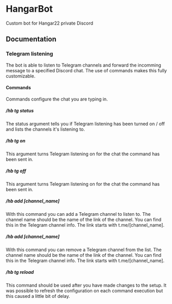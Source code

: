 # HangarBot
Custom bot for Hangar22 private Discord

## Documentation
### Telegram listening
The bot is able to listen to Telegram channels and forward the incomming message to a specified Discord chat. The use of commands makes this fully customizable.

#### Commands
Commands configure the chat you are typing in.

##### /hb tg status
The status argument tells you if Telegram listening has been turned on / off and lists the channels it's listening to.

##### /hb tg on
This argument turns Telegram listening on for the chat the command has been sent in.

##### /hb tg off
This argument turns Telegram listening on for the chat the command has been sent in.

##### /hb add [channel_name]
With this command you can add a Telegram channel to listen to. The channel name should be the name of the link of the channel. You can find this in the Telegram channel info. The link starts with t.me/[channel_name].

##### /hb add [channel_name]
With this command you can remove a Telegram channel from the list. The channel name should be the name of the link of the channel. You can find this in the Telegram channel info. The link starts with t.me/[channel_name].

##### /hb tg reload
This command should be used after you have made changes to the setup. It was possible to refresh the configuration on each command execution but this caused a little bit of delay.

